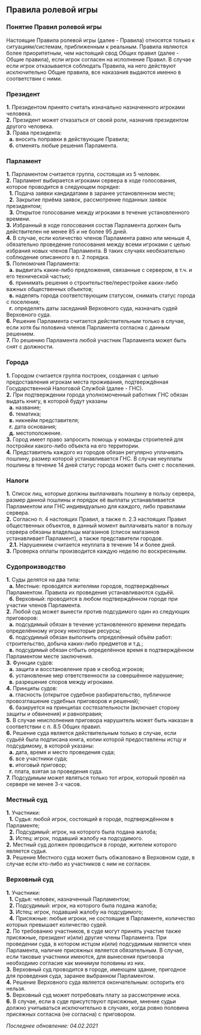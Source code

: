 ## Правила ролевой игры
### Понятие Правил ролевой игры
Настоящие Правила ролевой игры (далее - Правила) относятся только к ситуациям/системам, приближенным к реальным. Правила являются более приоритетным, чем настоящий свод Общих правил (далее - Общие правила), если игрок согласен на исполнение Правил. В случае если игрок отказывается соблюдать Правила, на него действуют исключительно Общие правила, все наказания выдаются именно в соответствии с ними.
  
### Президент
**1.** Президентом принято считать изначально назначенного игроками человека.  
**2.** Президент может отказаться от своей роли, назначив президентом другого человека.  
**3.** Права президента:  
&nbsp; **а.** вносить поправки в действующие Правила;  
&nbsp; **б.** отменять любые решения Парламента.  
  
### Парламент
**1.** Парламентом считается группа, состоящая из 5 человек.  
**2.** Парламент выбирается игроками сервера в ходе голосования, которое проводится в следующем порядке:  
&nbsp; **1.** Подача заявки кандидатами в заранее установленном месте;  
&nbsp; **2.** Закрытие приёма заявок, рассмотрение поданных заявок президентом;  
&nbsp; **3.** Открытое голосование между игроками в течение установленного времени.  
**3.** Избранный в ходе голосования состав Парламента должен быть действителен не менее 85 и не более 95 дней.  
**4.** В случае, если количество членов Парламента равно или меньше 4, обязательно проведение голосования между всеми игроками с целью избрания новых членов Парламента. В таких случаях необязательно соблюдение описанного в п. 2 порядка.  
**5.** Полномочия Парламента:  
&nbsp; **а.** выдвигать какие-либо предложения, связанные с сервером, в т.ч. и его технической частью;  
&nbsp; **б.** принимать решения о строительстве/перестройке каких-либо важных общественных объектов;  
&nbsp; **в.** наделять города соответствующим статусом, снимать статус города с поселения;  
&nbsp; **г.** определять даты заседаний Верховного суда, назначать судей Верховного суда.  
**6.** Решение Парламента считается действительным только в случае, если хотя бы половина членов Парламента согласна с данным решением.  
**7.** По решению Парламента любой участник Парламента может быть снят с должности.  
  
### Города
**1.** Городом считается группа построек, созданная с целью предоставления игрокам места проживания, подтверждённая Государственной Налоговой Службой (далее - ГНС).  
**2.** При подтверждении города уполномоченный работник ГНС обязан выдать книгу, в которой будут указаны  
&nbsp; **а.** название;  
&nbsp; **б.** тематика;  
&nbsp; **в.** никнейм представителя;  
&nbsp; **г.** дата основания;  
&nbsp; **д.** местоположение.  
**3.** Город имеет право запросить помощь у команды строителей для постройки какого-либо объекта на его территории.  
**4.** Представитель каждого из городов обязан регулярно уплачивать пошлину, размер которой устанавливается ГНС. В случае неуплаты пошлины в течение 14 дней статус города может быть снят с поселения.  
  
### Налоги
**1.** Список лиц, которые должны выплачивать пошлину в пользу сервера, размер данной пошлины и порядок её выплаты устанавливается Парламентом или ГНС индивидуально для каждого, либо правилами сервера.  
**2.** Согласно п. 4 настоящих Правил, а также п. 2.3 настоящих Правил общественных объектов, в данный момент выплачивать налог в пользу сервера обязаны владельцы магазинов (список магазинов устанавливает Парламент), а также представители городов.  
&nbsp; **2.1.** Нарушением считается неуплата в течение 14 и более дней.  
**3.** Проверка оплаты производится каждую неделю по воскресеньям.  
  
### Судопроизводство
**1.** Суды делятся на два типа:  
&nbsp; **а.** Местные: проводятся жителями городов, подтверждённых Парламентом. Правила их проведения устанавливаются судьёй.  
&nbsp; **б.** Верховный: проводится в любом подтверждённом городе при участии членов Парламента.  
**2.** Любой суд может вынести против подсудимого один из следующих приговоров:  
&nbsp; **а.** подсудимый обязан в течение установленного времени передать определённому игроку некоторые ресурсы;  
&nbsp; **б.** подсудимый обязан выполнить определённый объём работ: строительство, добыча каких-либо предметов и т.д.;  
&nbsp; **в.** подсудимый обязан отбыть определённое время в подтверждённом Парламентом месте заключения.  
**3.** Функции судов:  
&nbsp; **а.** защита и восстановление прав и свобод игроков;  
&nbsp; **б.** установление мер ответственности за совершённое нарушение;  
&nbsp; **в.** разрешение споров между игроками.  
**4.** Принципы судов:  
&nbsp; **а.** гласность (открытое судебное разбирательство, публичное провозглашение судебных приговоров и решений);  
&nbsp; **б.** базируется на принципах состязательности (включает сторону защиты и обвинения) и равноправия;  
**5.** В случае неисполнения приговора нарушитель может быть наказан в соответствии с п. 8.5 Общих правил.  
**6.** Решение суда является действительным только в случае, если судьёй была подписана книга, копии которой предоставлены истцу и подсудимому, в которой указаны:  
&nbsp; **а.** дата, время и место проведения суда;  
&nbsp; **б.** все участники суда;  
&nbsp; **в.** итоговый приговор;  
&nbsp; **г.** плата, взятая за проведения суда.  
**7.** Подсудимым может являться только тот игрок, который провёл на сервере не менее 3-х часов.  
  
### Местный суд
**1.** Участники:  
&nbsp; **1.** Судья: любой игрок, состоящий в городе, подтверждённом в Парламенте;  
&nbsp; **2.** Подсудимый: игрок, на которого была подана жалоба;  
&nbsp; **3.** Истец: игрок, подавший жалобу на подсудимого.  
**2.** Местный суд должен проводиться в городе, жителем которого является судья.  
**3.** Решение Местного суда может быть обжаловано в Верховном суде, в случае если кто-либо из участников с ним не согласен.  
  
### Верховный суд
**1.** Участники:  
&nbsp; **1.** Судья: человек, назначенный Парламентом;  
&nbsp; **2.** Подсудимый: игрок, на которого была подана жалоба;  
&nbsp; **3.** Истец: игрок, подавший жалобу на подсудимого;  
&nbsp; **4.** Присяжные: любые игроки, не состоящие в Парламенте, количество которых превышает количество судей.  
**2.** По требованию участников, в суде могут принять участие также присяжные, президент и(или) другие члены Парламента. При проведении суда, в котором истцом и(или) подсудимым является член Парламента, наличие присяжных является обязательным. В случае, если таковые участники имеются, для вынесения приговора необходимо согласие как минимум половины из них.  
**3.** Верховный суд проводится в городе, имеющем здание, пригодное для проведения суда, заранее выбранном Парламентом.  
**4.** Решение Верховного суда является окончательным: оспорить его нельзя.  
**5.** Верховный суд может потребовать плату за рассмотрение иска.  
**6.** В случае, если в суде присутствуют присяжные, мнение судьи должно учитываться исключительно в случаях, когда ровно половина присяжных согласна (не согласна) с приговором.  
  
*Последнее обновление: 04.02.2021*
